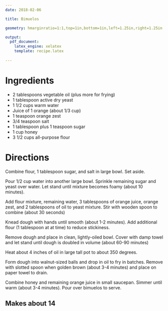 ```yaml
---
date: 2018-02-06

title: Bimuelos

geometry: hmarginratio=1:1,top=1in,bottom=1in,left=1.25in,right=1.25in

output: 
  pdf_document:
    latex_engine: xelatex
    template: recipe.latex
    
---
```



# Ingredients

- 2 tablespoons vegetable oil (plus more for frying)
- 1 tablespoon active dry yeast
- 1 1/2 cups warm water
- Juice of 1 orange (about 1/3 cup)
- 1 teaspoon orange zest
- 3/4 teaspoon salt
- 1 tablespoon plus 1 teaspoon sugar
- 1 cup honey
- 3 1/2 cups all-purpose flour

# Directions 

Combine flour, 1 tablespoon sugar, and salt in large bowl. Set aside. 

Pour 1/2 cup water into another large bowl. Sprinkle remaining sugar and yeast over water. Let stand until mixture becomes foamy (about 10 minutes). 

Add flour mixture, remaining water, 3 tablespoons of orange juice, orange zest, and 2 tablespoons of oil to yeast mixture. Stir with wooden spoon to combine (about 30 seconds)

Knead dough with hands until smooth (about 1-2 minutes). Add additional flour (1 tablespoon at at time) to reduce stickiness. 

Remove dough and place in clean, lightly-oiled bowl. Cover with damp towel and let stand until dough is doubled in volume (about 60-90 minutes)

Heat about 4 inches of oil in large tall pot to about 350 degrees. 

Form dough into walnut-sized balls and drop in oil to fry in batches. Remove with slotted spoon when golden brown (about 3-4 minutes) and place on paper towel to drain. 

Combine honey and remaining orange juice in small saucepan. Simmer until warm (about 3-4 minutes). Pour over bimuelos to serve. 



## Makes about 14 
